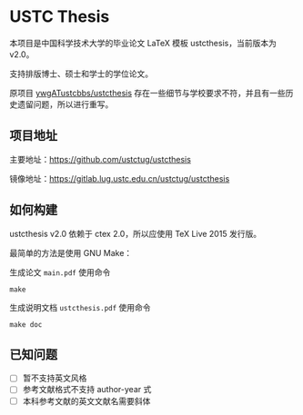 # USTC Thesis

本项目是中国科学技术大学的毕业论文 LaTeX 模板 ustcthesis，当前版本为 v2.0。

支持排版博士、硕士和学士的学位论文。

原项目 [ywgATustcbbs/ustcthesis](https://github.com/ywgATustcbbs/ustcthesis)
存在一些细节与学校要求不符，并且有一些历史遗留问题，所以进行重写。



## 项目地址

主要地址：https://github.com/ustctug/ustcthesis

镜像地址：https://gitlab.lug.ustc.edu.cn/ustctug/ustcthesis



## 如何构建

ustcthesis v2.0 依赖于 ctex 2.0，所以应使用 TeX Live 2015 发行版。

最简单的方法是使用 GNU Make：

生成论文 `main.pdf` 使用命令
```
make
```
生成说明文档 `ustcthesis.pdf` 使用命令
```
make doc
```



## 已知问题

- [ ] 暂不支持英文风格
- [ ] 参考文献格式不支持 author-year 式
- [ ] 本科参考文献的英文文献名需要斜体
